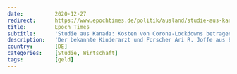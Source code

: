 ```yaml
---
date:          2020-12-27
redirect:      https://www.epochtimes.de/politik/ausland/studie-aus-kanada-kosten-von-corona-lockdowns-betragen-zehnfache-des-nutzens-a3411136.html
title:         Epoch Times
subtitle:      'Studie aus Kanada: Kosten von Corona-Lockdowns betragen Zehnfache des Nutzens'
description:   'Der bekannte Kinderarzt und Forscher Ari R. Joffe aus Edmonton, Kanada, war zu Beginn Befürworter von Einschränkungen des öffentlichen Lebens infolge der Bedrohung durch Corona. Mittlerweile ist er sich sicher: Die Kosten von Lockdowns übersteigen den Nutzen deutlich.'
country:       [DE]
categories:    [Studie, Wirtschaft]
tags:          [geld]
---
```

